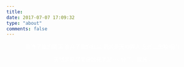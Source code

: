 ```yaml
---
title:  
date: 2017-07-07 17:09:32
type: "about"
comments: false
---
```

<center><font color=#fff>谁许了谁的情深
谁弃了谁的红尘
到底是天物弄人
忘却三生独皈门


天然呆萌腐受傲娇死老鼠~~
好了，就酱~</font></center>